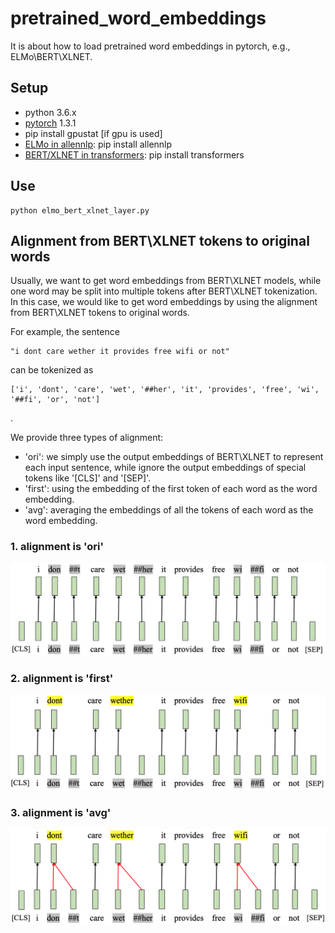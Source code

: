 # pretrained_word_embeddings
It is about how to load pretrained word embeddings in pytorch, e.g., ELMo\BERT\XLNET.

## Setup
 * python 3.6.x
 * [pytorch](https://pytorch.org/) 1.3.1
 * pip install gpustat     [if gpu is used]
 * [ELMo in allennlp](https://github.com/allenai/allennlp): pip install allennlp
 * [BERT/XLNET in transformers](https://github.com/huggingface/transformers): pip install transformers
 
## Use

```
python elmo_bert_xlnet_layer.py
```

## Alignment from BERT\XLNET tokens to original words

Usually, we want to get word embeddings from BERT\XLNET models, while one word may be split into multiple tokens after BERT\XLNET tokenization. In this case, we would like to get word embeddings by using the alignment from BERT\XLNET tokens to original words.

For example, the sentence 
```
"i dont care wether it provides free wifi or not"
```
can be tokenized as 
```
['i', 'dont', 'care', 'wet', '##her', 'it', 'provides', 'free', 'wi', '##fi', 'or', 'not']
```
.

We provide three types of alignment:
  * 'ori': we simply use the output embeddings of BERT\XLNET to represent each input sentence, while ignore the output embeddings of special tokens like '\[CLS\]' and '\[SEP\]'.
  * 'first': using the embedding of the first token of each word as the word embedding.
  * 'avg': averaging the embeddings of all the tokens of each word as the word embedding.
  

### 1. alignment is 'ori'

 <img src="./figs/alignment_from_bert_xlnet_tokens_to_words_ori.png" width="600" alt="alignment is first"/>

### 2. alignment is 'first'

 <img src="./figs/alignment_from_bert_xlnet_tokens_to_words_first.png" width="600" alt="alignment is first"/>

### 3. alignment is 'avg'

 <img src="./figs/alignment_from_bert_xlnet_tokens_to_words_avg.png" width="600" alt="alignment is avg"/>
